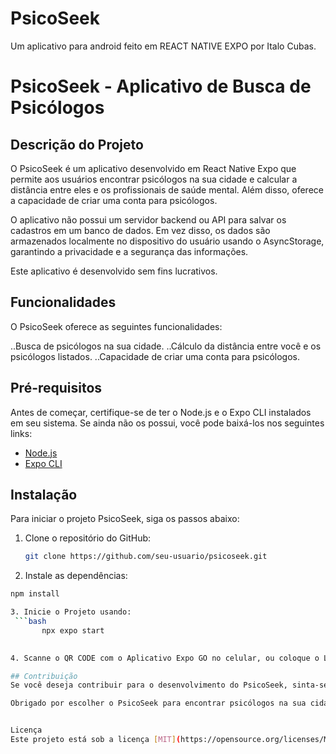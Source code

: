 # PsicoSeek
Um aplicativo para android feito em REACT NATIVE EXPO por Italo Cubas.
# PsicoSeek - Aplicativo de Busca de Psicólogos

## Descrição do Projeto

O PsicoSeek é um aplicativo desenvolvido em React Native Expo que permite aos usuários encontrar psicólogos na sua cidade e calcular a distância entre eles e os profissionais de saúde mental. Além disso, oferece a capacidade de criar uma conta para psicólogos.

O aplicativo não possui um servidor backend ou API para salvar os cadastros em um banco de dados. Em vez disso, os dados são armazenados localmente no dispositivo do usuário usando o AsyncStorage, garantindo a privacidade e a segurança das informações.

Este aplicativo é desenvolvido sem fins lucrativos.


## Funcionalidades

O PsicoSeek oferece as seguintes funcionalidades:

..Busca de psicólogos na sua cidade.
..Cálculo da distância entre você e os psicólogos listados.
..Capacidade de criar uma conta para psicólogos.



## Pré-requisitos

Antes de começar, certifique-se de ter o Node.js e o Expo CLI instalados em seu sistema. Se ainda não os possui, você pode baixá-los nos seguintes links:

- [Node.js](https://nodejs.org/)
- [Expo CLI](https://docs.expo.dev/get-started/installation/)

## Instalação

Para iniciar o projeto PsicoSeek, siga os passos abaixo:

1. Clone o repositório do GitHub:

   ```bash
   git clone https://github.com/seu-usuario/psicoseek.git
   
2. Instale as dependências:
  ```bash
npm install

3. Inicie o Projeto usando:
   ```bash
         npx expo start
   

4. Scanne o QR CODE com o Aplicativo Expo GO no celular, ou coloque o Link que irá aparecer no console

## Contribuição
Se você deseja contribuir para o desenvolvimento do PsicoSeek, sinta-se à vontade para abrir problemas (issues) e enviar solicitações de pull (pull requests) no repositório do GitHub. Estamos ansiosos para receber sua contribuição.

Obrigado por escolher o PsicoSeek para encontrar psicólogos na sua cidade e cuidar da sua saúde mental. Se tiver alguma dúvida ou precisar de suporte, não hesite em entrar em contato conosco.


Licença
Este projeto está sob a licença [MIT](https://opensource.org/licenses/MIT).

